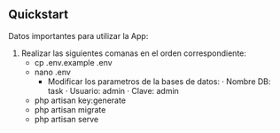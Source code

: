 ## Quickstart

Datos importantes para utilizar la App:
1. Realizar las siguientes comanas en el orden correspondiente:
	- cp .env.example .env
	- nano .env
		- Modificar los parametros de la bases de datos:
			· Nombre DB: task
			· Usuario: admin
			· Clave: admin
	- php artisan key:generate
	- php artisan migrate
	- php artisan serve

